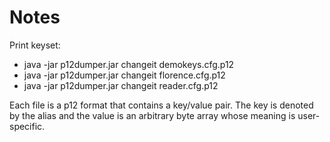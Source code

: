 # Notes

Print keyset:

- java -jar p12dumper.jar changeit demokeys.cfg.p12
- java -jar p12dumper.jar changeit florence.cfg.p12
- java -jar p12dumper.jar changeit reader.cfg.p12

Each file is a p12 format that contains a key/value pair. The key is denoted by
the alias and the value is an arbitrary byte array whose meaning is user-specific.
